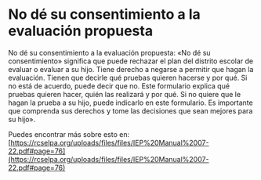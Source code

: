 # No dé su consentimiento a la evaluación propuesta
No dé su consentimiento a la evaluación propuesta: «No dé su consentimiento» significa que puede rechazar el plan del distrito escolar de evaluar o evaluar a su hijo. Tiene derecho a negarse a permitir que hagan la evaluación. Tienen que decirle qué pruebas quieren hacerse y por qué. Si no está de acuerdo, puede decir que no. Este formulario explica qué pruebas quieren hacer, quién las realizará y por qué. Si no quiere que le hagan la prueba a su hijo, puede indicarlo en este formulario. Es importante que comprenda sus derechos y tome las decisiones que sean mejores para su hijo».

Puedes encontrar más sobre esto en: [https://rcselpa.org/uploads/files/files/IEP%20Manual%2007-22.pdf#page=76](https://rcselpa.org/uploads/files/files/IEP%20Manual%2007-22.pdf#page=76)
